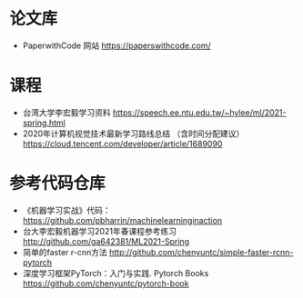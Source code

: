 # 论文库
* PaperwithCode 网站  https://paperswithcode.com/
# 课程
* 台湾大学李宏毅学习资料
https://speech.ee.ntu.edu.tw/~hylee/ml/2021-spring.html
* 2020年计算机视觉技术最新学习路线总结 （含时间分配建议）https://cloud.tencent.com/developer/article/1689090

# 参考代码仓库
* 《机器学习实战》代码： https://github.com/pbharrin/machinelearninginaction
* 台大李宏毅机器学习2021年春课程参考练习 http://github.com/ga642381/ML2021-Spring
* 简单的faster r-cnn方法 http://github.com/chenyuntc/simple-faster-rcnn-pytorch
* 深度学习框架PyTorch：入门与实践. Pytorch Books https://github.com/chenyuntc/pytorch-book
